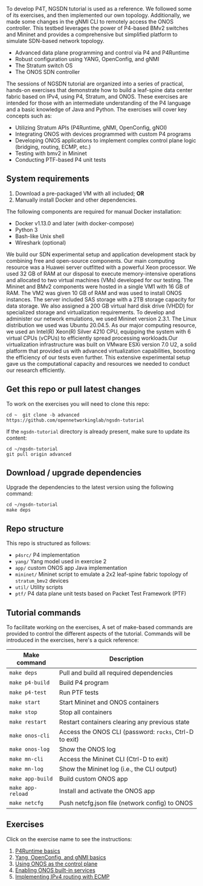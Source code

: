 To develop P4T, NGSDN tutorial is used as a reference. We followed some of its exercises, 
and then implemented our own topology. Additionally, we made some changes in the gNMI CLI 
to remotely access the ONOS controller. This testbed leverages the power of P4-based BMv2
switches and Mininet and provides a comprehensive but simplified platform to simulate 
SDN-based network topology.

* Advanced data plane programming and control via P4 and P4Runtime
* Robust configuration using YANG, OpenConfig, and gNMI
* The Stratum switch OS
* The ONOS SDN controller

The sessions of NGSDN tutorial are organized into a series of practical, hands-on exercises 
that demonstrate how to build a leaf-spine data center fabric based on IPv4, using P4, Stratum, 
and ONOS. These exercises are intended for those with an intermediate understanding of the 
P4 language and a basic knowledge of Java and Python. The exercises will cover key concepts 
such as:

* Utilizing Stratum APIs (P4Runtime, gNMI, OpenConfig, gNOI)
* Integrating ONOS with devices programmed with custom P4 programs
* Developing ONOS applications to implement complex control plane logic
  (bridging, routing, ECMP, etc.)
* Testing with bmv2 in Mininet
* Conducting PTF-based P4 unit tests

## System requirements

1. Download a pre-packaged VM with all included; **OR**
2. Manually install Docker and other dependencies.

The following components are required for manual Docker installation:

* Docker v1.13.0 and later (with docker-compose)
* Python 3
* Bash-like Unix shell
* Wireshark (optional)

We build our SDN experimental setup and application development stack by combining free and
open-source components. Our main computing resource was a Huawei server outfitted with a
powerful Xeon processor. We used 32 GB of RAM at our disposal to execute memory-intensive
operations and allocated to two virtual machines (VMs) developed for our testing. The Mininet
and BMv2 components were hosted in a single VM1 with 16 GB of RAM. The VM2 was given 10 GB of 
RAM and was used to install ONOS instances. The server included SAS storage with a 2TB storage 
capacity for data storage. We also assigned a 200 GB virtual hard disk drive (VHDD) for specialized
storage and virtualization requirements. To develop and administer our network emulations, we used 
Mininet version 2.3.1. The Linux distribution we used was Ubuntu 20.04.5. As our major computing 
resource, we used an Intel(R) Xeon(R) Silver 4210 CPU, equipping the system with 6 virtual CPUs 
(vCPUs) to efficiently spread processing workloads.Our virtualization infrastructure was built 
on VMware ESXi version 7.0 U2, a solid platform that provided us with advanced virtualization 
capabilities, boosting the efficiency of our tests even further. This extensive experimental 
setup gave us the computational capacity and resources we needed to conduct our research efficiently.

## Get this repo or pull latest changes

To work on the exercises you will need to clone this repo:

    cd ~  git clone -b advanced https://github.com/opennetworkinglab/ngsdn-tutorial

If the `ngsdn-tutorial` directory is already present, make sure to update its
content:

    cd ~/ngsdn-tutorial
    git pull origin advanced

## Download / upgrade dependencies

Upgrade the dependencies to the latest version using the
following command:

    cd ~/ngsdn-tutorial
    make deps

## Repo structure

This repo is structured as follows:

 * `p4src/` P4 implementation
 * `yang/` Yang model used in exercise 2
 * `app/` custom ONOS app Java implementation
 * `mininet/` Mininet script to emulate a 2x2 leaf-spine fabric topology of
   `stratum_bmv2` devices
 * `util/` Utility scripts
 * `ptf/` P4 data plane unit tests based on Packet Test Framework (PTF)

## Tutorial commands

To facilitate working on the exercises, A set of make-based commands are provided
to control the different aspects of the tutorial. Commands will be introduced in
the exercises, here's a quick reference:

| Make command        | Description                                            |
|---------------------|------------------------------------------------------- |
| `make deps`         | Pull and build all required dependencies               |
| `make p4-build`     | Build P4 program                                       |
| `make p4-test`      | Run PTF tests                                          |
| `make start`        | Start Mininet and ONOS containers                      |
| `make stop`         | Stop all containers                                    |
| `make restart`      | Restart containers clearing any previous state         |
| `make onos-cli`     | Access the ONOS CLI (password: `rocks`, Ctrl-D to exit)|
| `make onos-log`     | Show the ONOS log                                      |
| `make mn-cli`       | Access the Mininet CLI (Ctrl-D to exit)                |
| `make mn-log`       | Show the Mininet log (i.e., the CLI output)            |
| `make app-build`    | Build custom ONOS app                                  |
| `make app-reload`   | Install and activate the ONOS app                      |
| `make netcfg`       | Push netcfg.json file (network config) to ONOS         |

## Exercises

Click on the exercise name to see the instructions:

 1. [P4Runtime basics](./EXERCISE-1.md)
 2. [Yang, OpenConfig, and gNMI basics](./EXERCISE-2.md)
 3. [Using ONOS as the control plane](./EXERCISE-3.md)
 4. [Enabling ONOS built-in services](./EXERCISE-4.md)
 5. [Implementing IPv4 routing with ECMP](./EXERCISE-5.md)


